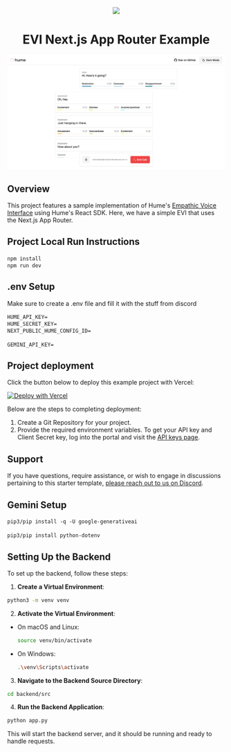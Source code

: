 <div align="center">
  <img src="https://storage.googleapis.com/hume-public-logos/hume/hume-banner.png">
  <h1>EVI Next.js App Router Example</h1>
</div>

![preview.png](preview.png)

## Overview

This project features a sample implementation of Hume's [Empathic Voice Interface](https://hume.docs.buildwithfern.com/docs/empathic-voice-interface-evi/overview) using Hume's React SDK. Here, we have a simple EVI that uses the Next.js App Router.

## Project Local Run Instructions
```
npm install
npm run dev
```

## .env Setup
Make sure to create a .env file and fill it with the stuff from discord
```
HUME_API_KEY=
HUME_SECRET_KEY=
NEXT_PUBLIC_HUME_CONFIG_ID=

GEMINI_API_KEY=
```

## Project deployment

Click the button below to deploy this example project with Vercel:

[![Deploy with Vercel](https://vercel.com/button)](https://vercel.com/new/clone?repository-url=https%3A%2F%2Fgithub.com%2Fhumeai%2Fhume-evi-next-js-starter&env=HUME_API_KEY,HUME_SECRET_KEY)

Below are the steps to completing deployment:

1. Create a Git Repository for your project.
2. Provide the required environment variables. To get your API key and Client Secret key, log into the portal and visit the [API keys page](https://beta.hume.ai/settings/keys).

## Support

If you have questions, require assistance, or wish to engage in discussions pertaining to this starter template, [please reach out to us on Discord](https://link.hume.ai/discord).

## Gemini Setup
```
pip3/pip install -q -U google-generativeai

pip3/pip install python-dotenv
```


## Setting Up the Backend

To set up the backend, follow these steps:

1. **Create a Virtual Environment**:
  ```bash
  python3 -m venv venv
  ```

2. **Activate the Virtual Environment**:
  - On macOS and Linux:
    ```bash
    source venv/bin/activate
    ```
  - On Windows:
    ```bash
    .\venv\Scripts\activate
    ```

3. **Navigate to the Backend Source Directory**:
  ```bash
  cd backend/src
  ```

4. **Run the Backend Application**:
  ```bash
  python app.py
  ```

This will start the backend server, and it should be running and ready to handle requests.
